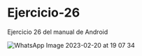 # Ejercicio-26
Ejercicio 26 del manual de Android

![WhatsApp Image 2023-02-20 at 19 07 34](https://user-images.githubusercontent.com/74626089/220215766-8791e11b-92e8-45ed-a356-5cf1e50c332e.jpeg)
